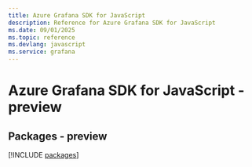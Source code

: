 ```yaml
---
title: Azure Grafana SDK for JavaScript
description: Reference for Azure Grafana SDK for JavaScript
ms.date: 09/01/2025
ms.topic: reference
ms.devlang: javascript
ms.service: grafana
---
```

# Azure Grafana SDK for JavaScript - preview
## Packages - preview
[!INCLUDE [packages](grafana-index.md)]